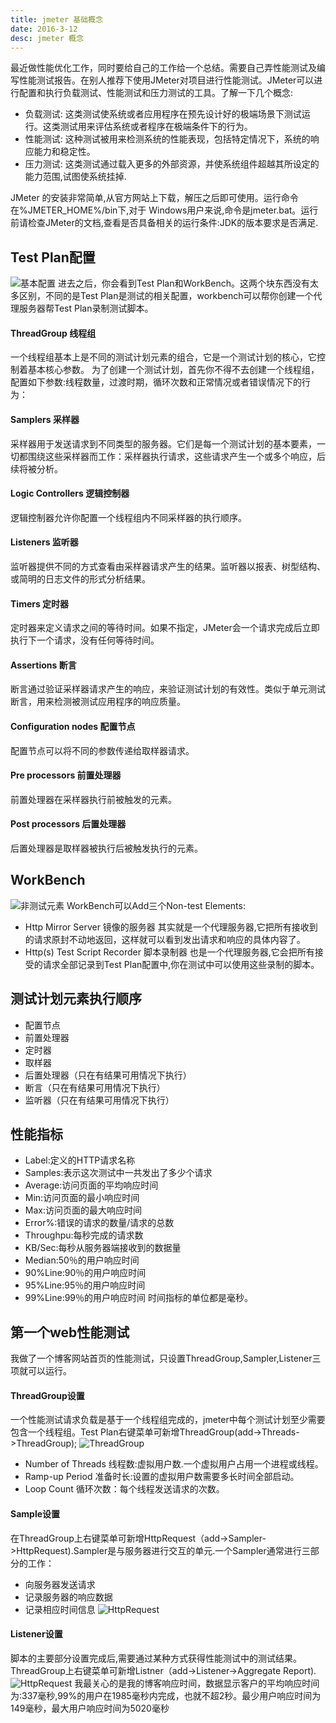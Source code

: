 ```yaml
---
title: jmeter 基础概念
date: 2016-3-12
desc: jmeter 概念
---
```


最近做性能优化工作，同时要给自己的工作给一个总结。需要自己弄性能测试及编写性能测试报告。在别人推荐下使用JMeter对项目进行性能测试。JMeter可以进行配置和执行负载测试、性能测试和压力测试的工具。了解一下几个概念:
* 负载测试: 这类测试使系统或者应用程序在预先设计好的极端场景下测试运行。这类测试用来评估系统或者程序在极端条件下的行为。
* 性能测试: 这种测试被用来检测系统的性能表现，包括特定情况下，系统的响应能力和稳定性。
* 压力测试: 这类测试通过载入更多的外部资源，并使系统组件超越其所设定的能力范围,试图使系统挂掉.
<!-- more -->
JMeter 的安装非常简单,从官方网站上下载，解压之后即可使用。运行命令在%JMETER_HOME%/bin下,对于 Windows用户来说,命令是jmeter.bat。运行前请检查JMeter的文档,查看是否具备相关的运行条件:JDK的版本要求是否满足.
## Test Plan配置
![基本配置](/img/jmeter-1.png)
进去之后，你会看到Test Plan和WorkBench。这两个块东西没有太多区别，不同的是Test Plan是测试的相关配置，workbench可以帮你创建一个代理服务器帮Test Plan录制测试脚本。
#### ThreadGroup 线程组
一个线程组基本上是不同的测试计划元素的组合，它是一个测试计划的核心，它控制着基本核心参数。
为了创建一个测试计划，首先你不得不去创建一个线程组，配置如下参数:线程数量，过渡时期，循环次数和正常情况或者错误情况下的行为：
#### Samplers 采样器
采样器用于发送请求到不同类型的服务器。它们是每一个测试计划的基本要素，一切都围绕这些采样器而工作：采样器执行请求，这些请求产生一个或多个响应，后续将被分析。
#### Logic Controllers 逻辑控制器
逻辑控制器允许你配置一个线程组内不同采样器的执行顺序。
#### Listeners 监听器
监听器提供不同的方式查看由采样器请求产生的结果。监听器以报表、树型结构、或简明的日志文件的形式分析结果。
#### Timers 定时器
定时器来定义请求之间的等待时间。如果不指定，JMeter会一个请求完成后立即执行下一个请求，没有任何等待时间。
#### Assertions 断言
断言通过验证采样器请求产生的响应，来验证测试计划的有效性。类似于单元测试断言，用来检测被测试应用程序的响应质量。
#### Configuration nodes 配置节点
配置节点可以将不同的参数传递给取样器请求。
#### Pre processors 前置处理器
前置处理器在采样器执行前被触发的元素。
#### Post processors 后置处理器
后置处理器是取样器被执行后被触发执行的元素。

## WorkBench
![非测试元素](/img/jmeter-2.png)
WorkBench可以Add三个Non-test Elements:
* Http Mirror Server 镜像的服务器
其实就是一个代理服务器,它把所有接收到的请求原封不动地返回，这样就可以看到发出请求和响应的具体内容了。
* Http(s) Test Script Recorder 脚本录制器
也是一个代理服务器,它会把所有接受的请求全部记录到Test Plan配置中,你在测试中可以使用这些录制的脚本。

## 测试计划元素执行顺序
* 配置节点
* 前置处理器
* 定时器
* 取样器
* 后置处理器（只在有结果可用情况下执行）
* 断言（只在有结果可用情况下执行）
* 监听器（只在有结果可用情况下执行）

## 性能指标
* Label:定义的HTTP请求名称
* Samples:表示这次测试中一共发出了多少个请求
* Average:访问页面的平均响应时间 
* Min:访问页面的最小响应时间
* Max:访问页面的最大响应时间
* Error%:错误的请求的数量/请求的总数
* Throughpu:每秒完成的请求数
* KB/Sec:每秒从服务器端接收到的数据量
* Median:50％的用户响应时间
* 90%Line:90％的用户响应时间
* 95%Line:95％的用户响应时间
* 99%Line:99％的用户响应时间
时间指标的单位都是毫秒。

## 第一个web性能测试
我做了一个博客网站首页的性能测试，只设置ThreadGroup,Sampler,Listener三项就可以运行。

#### ThreadGroup设置
一个性能测试请求负载是基于一个线程组完成的，jmeter中每个测试计划至少需要包含一个线程组。Test Plan右键菜单可新增ThreadGroup(add->Threads->ThreadGroup);
![ThreadGroup](/img/jmeter-3.png)
* Number of Threads 线程数:虚拟用户数.一个虚拟用户占用一个进程或线程。
* Ramp-up Period 准备时长:设置的虚拟用户数需要多长时间全部启动。
* Loop Count 循环次数：每个线程发送请求的次数。

#### Sample设置
在ThreadGroup上右键菜单可新增HttpRequest（add->Sampler->HttpRequest).Sampler是与服务器进行交互的单元.一个Sampler通常进行三部分的工作：
* 向服务器发送请求
* 记录服务器的响应数据
* 记录相应时间信息
![HttpRequest](/img/jmeter-4.png)

#### Listener设置
脚本的主要部分设置完成后,需要通过某种方式获得性能测试中的测试结果。ThreadGroup上右键菜单可新增Listner（add->Listener->Aggregate Report).
![HttpRequest](/img/jmeter-5.png)
我最关心的是我的博客响应时间，数据显示客户的平均响应时间为:337毫秒,99%的用户在1985毫秒内完成，也就不超2秒。最少用户响应时间为149毫秒，最大用户响应时间为5020毫秒
